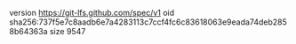 version https://git-lfs.github.com/spec/v1
oid sha256:737f5e7c8aadb6e7a4283113c7ccf4fc6c83618063e9eada74deb2858b64363a
size 9547
